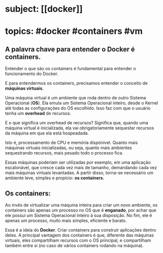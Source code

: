 # subject: [[docker]]
# topics: #docker #containers #vm

## A palavra chave para entender o Docker é **containers.**

Entender o que são os containers é fundamental para entender o funcionamento do Docker.

E para entendermos os containers, precisamos entender o conceito de **máquinas virtuais.**

Uma máquina virtual é um ambiente que roda dentro de outro Sistema Operacional (**OS**). Ela emula um Sistema Operacional inteiro, desde o Kernel até todas as configurações do OS escolhido. Isso faz com que o usuário tenha um **overhead** de recursos.

E o que significa um overhead de recursos? Significa que, quando uma máquina virtual é inicializada, ela vai obrigatoriamente sequestar recursos da máquina em que ela está hospeadada.

Isto é, processamento de CPU e memória dispónível. Quanto mais máquinas virtuais inicializadas, ou seja, quanto mais ambientes sequestrando recursos, mais pesado todo o processo fica.

Essas máquinas poderiam ser utilizadas por exemplo, em uma aplicação escalonável, que cresce cada vez mais de tamanho, demandando cada vez mais máquinas virtuais levantadas. A partir disso, torna-se necessário um ambiente leve, simples e propício: **************os containers.**************

## Os containers:

Ao invés de virtualizar uma máquina inteira para criar um novo ambiente, os containers são apenas um processo no OS que é ****************enganado****************, por achar que ele possui um Sistema Operacional inteiro à sua disposição. No fim, ele é apenas um processo, muito mais simples, eficiente e barato.

Essa é a ideia do **Docker**. Criar containers para construir aplicações dentro deles. A principal vantagem dos containers é que, diferente das máquinas virtuais, eles compartilham recursos com o OS principal, e compartilham também entre si (no caso de vários containers rodando na máquina).